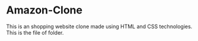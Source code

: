 # Amazon-Clone
This is an shopping website clone made using HTML and CSS technologies.
This is the file of folder.

